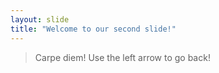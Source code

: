 ```yaml
---
layout: slide
title: "Welcome to our second slide!"
---
```

>Carpe diem! 
Use the left arrow to go back!
